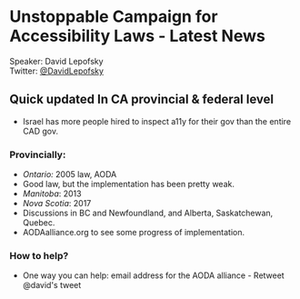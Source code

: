 # Unstoppable Campaign for Accessibility Laws - Latest News
Speaker: David Lepofsky  
Twitter: [@DavidLepofsky](https://twitter.com/DavidLepofsky)

## Quick updated In CA provincial & federal level
- Israel has more people hired to inspect a11y for their gov than the entire CAD gov.

 ### Provincially:
- *Ontario:* 2005 law, AODA
- Good law, but the implementation has been pretty weak.
- *Manitoba*: 2013
- *Nova Scotia*: 2017
- Discussions in BC and Newfoundland, and Alberta, Saskatchewan, Quebec.
- AODAalliance.org to see some progress of implementation.

### How to help? 
- One way you can help: email address for the AODA alliance - Retweet @david's tweet
